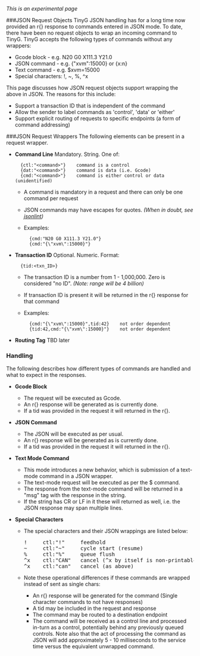 _This is an experimental page_

###JSON Request Objects
TinyG JSON handling has for a long time now provided an r{} response to commands entered in JSON mode. To date, there have been no request objects to wrap an incoming command to TinyG. TinyG accepts the following types of commands without any wrappers:

- Gcode block - e.g. N20 G0 X111.3 Y21.0
- JSON command - e.g. {"xvm":15000} or {x:n}
- Text command - e.g. $xvm=15000
- Special characters:  !, ~, %, ^x

This page discusses how JSON request objects support wrapping the above in JSON. The reasons for this include:

- Support a transaction ID that is independent of the command
- Allow the sender to label commands as 'control', 'data' or 'either'
- Support explicit routing of requests to specific endpoints (a form of command addressing)

###JSON Request Wrappers
The following elements can be present in a request wrapper.

- **Command Line** Mandatory. String. One of:

        {ctl:"<command>"}    command is a control
        {dat:"<command>"}    command is data (i.e. Gcode)
        {cmd:"<command>"}    command is either control or data (unidentified)

  - A command is mandatory in a request and there can only be one command per request
  - JSON commands may have escapes for quotes. _(When in doubt, see [jsonlint](http://jsonlint.org/))_
  - Examples:

          {cmd:"N20 G0 X111.3 Y21.0"}
          {cmd:"{\"xvm\":15000}"}

- **Transaction ID** Optional. Numeric. Format:

        {tid:<txn_ID>}

  - The transaction ID is a number from 1 - 1,000,000. Zero is considered "no ID". _(Note: range will be 4 billion)_
  - If transaction ID is present it will be returned in the r{} response for that command
  - Examples:

          {cmd:"{\"xvm\":15000}",tid:42}    not order dependent
          {tid:42,cmd:"{\"xvm\":15000}"}    not order dependent

- **Routing Tag** TBD later

### Handling
The following describes how different types of commands are handled and what to expect in the responses.

- **Gcode Block**
  - The request will be executed as Gcode. 
  - An r{} response will be generated as is currently done. 
  - If a tid was provided in the request it will returned in the r{}.

- **JSON Command**
  - The JSON will be executed as per usual. 
  - An r{} response will be generated as is currently done. 
  - If a tid was provided in the request it will returned in the r{}.

- **Text Mode Command**
  - This mode introduces a new behavior, which is submission of a text-mode command in a JSON wrapper. 
  - The text-mode request will be executed as per the $ command. 
  - The response from the text-mode command will be returned in a "msg" tag with the response in the string.
  - If the string has CR or LF in it these will returned as well, i.e. the JSON response may span multiple lines.

- **Special Characters**
  - The special characters and their JSON wrappings are listed below:

    <pre>
    !     ctl:"!"     feedhold
    ~     ctl:"~"     cycle start (resume)
    %     ctl:"%"     queue flush
    ^x    ctl:"CAN"   cancel (^x by itself is non-printable ASCII)
    ^x    ctl:"can"   cancel (as above)
    </pre>

  - Note these operational differences if these commands are wrapped instead of sent as single chars:
    - An r{} response will be generated for the command (Single character commands to not have responses)
    - A tid may be included in the request and response
    - The command may be routed to a destination endpoint
    - The command will be received as a control line and processed in-turn as a control, potentially behind any previously queued controls. Note also that the act of processing the command as JSON will add approximately 5 - 10 milliseconds to the service time versus the equivalent unwrapped command.
